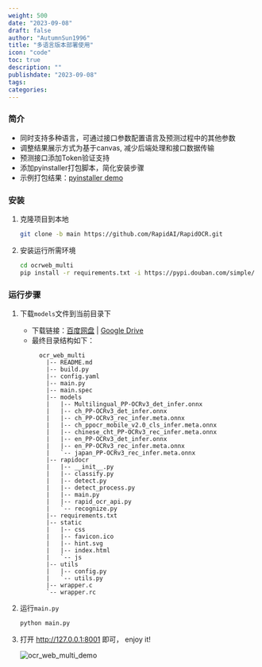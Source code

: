 ```yaml
---
weight: 500
date: "2023-09-08"
draft: false
author: "AutumnSun1996"
title: "多语言版本部署使用"
icon: "code"
toc: true
description: ""
publishdate: "2023-09-08"
tags:
categories:
---
```


### 简介
- 同时支持多种语言，可通过接口参数配置语言及预测过程中的其他参数
- 调整结果展示方式为基于canvas, 减少后端处理和接口数据传输
- 预测接口添加Token验证支持
- 添加pyinstaller打包脚本，简化安装步骤
- 示例打包结果：[pyinstaller demo](https://github.com/AutumnSun1996/RapidOCR/releases/tag/v1.1.1-ocrweb-multi)

### 安装
1. 克隆项目到本地
    ```bash {linenos=table}
    git clone -b main https://github.com/RapidAI/RapidOCR.git
    ```
2. 安装运行所需环境
    ```bash {linenos=table}
    cd ocrweb_multi
    pip install -r requirements.txt -i https://pypi.douban.com/simple/
    ```

### 运行步骤
1. 下载`models`文件到当前目录下
    - 下载链接：[百度网盘](https://pan.baidu.com/s/1Z3v34wu0tE6lBndYyP0xOg?pwd=6urq) | [Google Drive](https://drive.google.com/drive/folders/1HZUzGplq_47xKmDVtplwrMmIjoHm7uKo?usp=sharing)
    - 最终目录结构如下：
      ```text {linenos=table}
        ocr_web_multi
          |-- README.md
          |-- build.py
          |-- config.yaml
          |-- main.py
          |-- main.spec
          |-- models
          |   |-- Multilingual_PP-OCRv3_det_infer.onnx
          |   |-- ch_PP-OCRv3_det_infer.onnx
          |   |-- ch_PP-OCRv3_rec_infer.meta.onnx
          |   |-- ch_ppocr_mobile_v2.0_cls_infer.meta.onnx
          |   |-- chinese_cht_PP-OCRv3_rec_infer.meta.onnx
          |   |-- en_PP-OCRv3_det_infer.onnx
          |   |-- en_PP-OCRv3_rec_infer.meta.onnx
          |   `-- japan_PP-OCRv3_rec_infer.meta.onnx
          |-- rapidocr
          |   |-- __init__.py
          |   |-- classify.py
          |   |-- detect.py
          |   |-- detect_process.py
          |   |-- main.py
          |   |-- rapid_ocr_api.py
          |   `-- recognize.py
          |-- requirements.txt
          |-- static
          |   |-- css
          |   |-- favicon.ico
          |   |-- hint.svg
          |   |-- index.html
          |   `-- js
          |-- utils
          |   |-- config.py
          |   `-- utils.py
          |-- wrapper.c
          `-- wrapper.rc
      ```
2. 运行`main.py`
    ```bash {linenos=table}
    python main.py
    ```
3. 打开 http://127.0.0.1:8001 即可， enjoy it!

   ![ocr_web_multi_demo](https://raw.githubusercontent.com/RapidAI/RapidOCR/main/ocrweb_multi/assets/ocr_web_multi.jpg)
